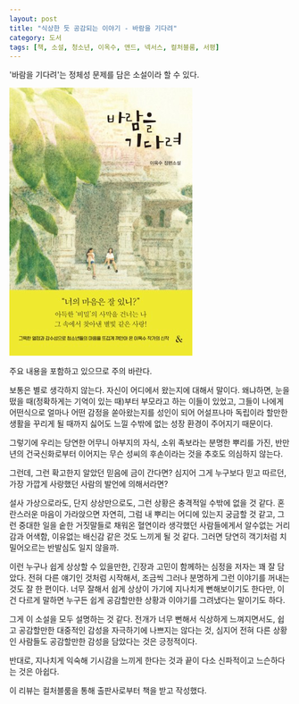 ```yaml
---
layout: post
title: "식상한 듯 공감되는 이야기 - 바람을 기다려"
category: 도서
tags: [책, 소설, 청소년, 이옥수, 앤드, 넥서스, 컬처블룸, 서평]
---
```


'바람을 기다려'는
정체성 문제를 담은 소설이라 할 수 있다.

![표지](/images/wait-for-the-wind-book-h480.jpg)



<div class="im im-warning">
주요 내용을 포함하고 있으므로 주의 바란다.
</div>



보통은 별로 생각하지 않는다.
자신이 어디에서 왔는지에 대해서 말이다.
왜냐하면, 눈을 떴을 때(정확하게는 기억이 있는 때)부터 부모라고 하는 이들이 있었고,
그들이 나에게 어떤식으로 얼마나 어떤 감정을 쏟아왔는지를
성인이 되어 어설프나마 독립이라 할만한 생활을 꾸리게 될 때까지
싫어도 느낄 수밖에 없는 성장 환경이 주어지기 때문이다.

그렇기에 우리는 당연한 어무니 아부지의 자식,
소위 족보라는 분명한 뿌리를 가진,
반만년의 건국신화로부터 이어지는 무슨 성씨의 후손이라는 것을 추호도 의심하지 않는다.

그런데, 그런 확고한지 알았던 믿음에 금이 간다면?
심지어 그게 누구보다 믿고 따르던,
가장 가깝게 사랑했던 사람의 발언에 의해서라면?

설사 가상으로라도, 단지 상상만으로도, 그런 상황은 충격적일 수밖에 없을 것 같다.
혼란스러운 마음이 가라앉으면 자연히, 그럼 내 뿌리는 어디에 있는지 궁금할 것 같고,
그런 중대한 일을 숱한 거짓말들로 채워온 혈연이라 생각했던 사람들에게서
알수없는 거리감과 어색함, 이유없는 배신감 같은 것도 느끼게 될 것 같다.
그러면 당연히 객기처럼 치밀어오르는 반발심도 일지 않을까.

이런 누구나 쉽게 상상할 수 있을만한, 긴장과 고민이 함께하는 심정을 저자는 꽤 잘 담았다.
전혀 다른 얘기인 것처럼 시작해서,
조금씩 그러나 분명하게 그런 이야기를 꺼내는 것도 잘 한 편이다.
너무 잘해서 쉽게 상상이 가기에 지나치게 뻔해보이기도 한다만,
이건 다르게 말하면 누구든 쉽게 공감할만한 상황과 이야기를 그려냈다는 말이기도 하다.

그게 이 소설을 모두 설명하는 것 같다.
전개가 너무 뻔해서 식상하게 느껴지면서도,
쉽고 공감할만한 대중적인 감성을 자극하기에 나쁘지는 않다는 것,
심지어 전혀 다른 상황인 사람들도 공감할만한 감성을 담았다는 것은 긍정적이다.

반대로, 지나치게 익숙해 기시감을 느끼게 한다는 것과
끝이 다소 신파적이고 느슨하다는 것은 아쉽다.



<div class="im im-info">
이 리뷰는 컬처블룸을 통해 출판사로부터 책을 받고 작성했다.
</div>
